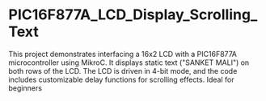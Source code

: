 # PIC16F877A_LCD_Display_Scrolling_Text
This project demonstrates interfacing a 16x2 LCD with a PIC16F877A microcontroller using MikroC. It displays static text ("SANKET MALI") on both rows of the LCD. The LCD is driven in 4-bit mode, and the code includes customizable delay functions for scrolling effects. Ideal for beginners
